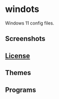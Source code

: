# windots

Windows 11 config files.

## Screenshots


## [License](https://github.com/eclecticbouquet/windots?tab=MIT-1-ov-file)

## Themes


## Programs
